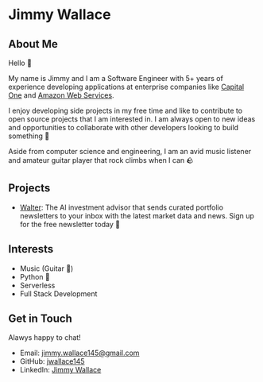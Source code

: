 # Jimmy Wallace

## About Me

Hello 👋

My name is Jimmy and I am a Software Engineer with 5+ years of experience developing applications at enterprise companies like [Capital One](https://www.capitalone.com/) and [Amazon Web Services](https://aws.amazon.com/).

I enjoy developing side projects in my free time and like to contribute to open source projects that I am interested in. I am always open to new ideas and opportunities to collaborate with other developers looking to build something 🔨

Aside from computer science and engineering, I am an avid music listener and amateur guitar player that rock climbs when I can 🪨

## Projects

- [Walter](https://walterai.dev): The AI investment advisor that sends curated portfolio newsletters to your inbox with the latest market data and news. Sign up for the free newsletter today 🚀

## Interests

- Music (Guitar 🎸)
- Python 🐍
- Serverless
- Full Stack Development

## Get in Touch

Alawys happy to chat!

- Email: [jimmy.wallace145@gmail.com](mailto:jimmy.wallace145@gmail.com)
- GitHub: [jwallace145](https://github.com/jwallace145)
- LinkedIn: [Jimmy Wallace](https://www.linkedin.com/in/jimmy-wallace-436143149/)
